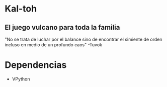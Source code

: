 # Kal-toh
## El juego vulcano para toda la familia

"No se trata de luchar por el balance sino de encontrar el simiente de orden incluso en medio de un profundo caos" -Tuvok


# Dependencias

* VPython

